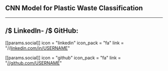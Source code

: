 CNN Model for Plastic Waste Classification
----------------------------------------------
------------------------------------------------------------------------------------------------------------
/$ LinkedIn-   /$ GitHub: 
-----------------------------------------------------------------------------------------------------------
 [[params.social]]
    icon = "linkedin"
    icon_pack = "fa"
    link = "//[linkedin.com/in/USERNAME](https://www.linkedin.com/in/yasmeen-begum-088830180/)"

 [[params.social]]
    icon = "github"
    icon_pack = "fa"
    link = "[//github.com/USERNAME](https://github.com/Yasmeen-Begum)"


